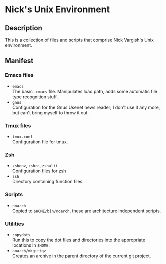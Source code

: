 
# Nick's Unix Environment #

## Description ##

This is a collection of files and scripts that comprise Nick Vargish's
Unix environment. 


## Manifest ##

### Emacs files ###

  - `emacs`  
    The basic `.emacs` file. Manipulates load path, adds some
    automatic file type recognition stuff.
  - `gnus`  
    Configuration for the Gnus Usenet news reader; I don't use it any
    more, but can't bring myself to throw it out.

### Tmux files ###

  - `tmux.conf`  
    Configuration file for tmux.

### Zsh ###

  - `zshenv`, `zshrc`, `zshalii`  
    Configuration files for zsh
  - `zsh`  
    Directory containing function files.

### Scripts ###

  - `noarch`  
    Copied to `$HOME/bin/noarch`, these are architecture independent
    scripts.

### Utilities ###

  - `copydots`  
    Run this to copy the dot files and directories into the
    appropriate locations in `$HOME`.
  - `noarch/mkgittgz`  
    Creates an archive in the parent directory of the current git
    project.
